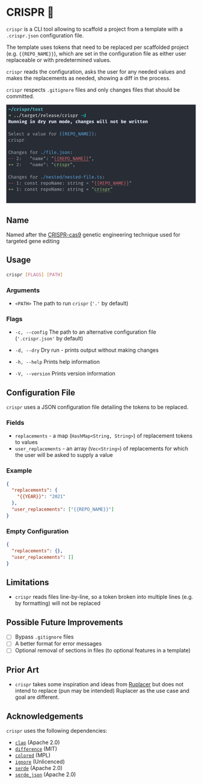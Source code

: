 # CRISPR 🧬

`crispr` is a CLI tool allowing to scaffold a project from a template with a `.crispr.json` configuration file.

The template uses tokens that need to be replaced per scaffolded project (e.g. `{{REPO_NAME}}`), which are set in the configuration file as either user replaceable or with predetermined values.

`crispr` reads the configuration, asks the user for any needed values and makes the replacements as needed, showing a diff in the process.

`crispr` respects `.gitignore` files and only changes files that should be committed.

![usage](https://github.com/yoav-lavi/crispr/blob/main/usage.png)

## Name

Named after the [CRISPR-cas9](https://wikipedia.org/wiki/CRISPR_gene_editing) genetic engineering technique used for targeted gene editing

## Usage

```sh
crispr [FLAGS] [PATH]
```

### Arguments

- `<PATH>`    The path to run `crispr` (`'.'` by default)

### Flags

- `-c, --config`     The path to an alternative configuration file (`'.crispr.json'` by default)

- `-d, --dry`        Dry run - prints output without making changes

- `-h, --help`       Prints help information

- `-V, --version`    Prints version information

## Configuration File

`crispr` uses a JSON configuration file detailing the tokens to be replaced.

### Fields

- `replacements` - a map (`HashMap<String, String>`) of replacement tokens to values
- `user_replacements` - an array (`Vec<String>`) of replacements for which the user will be asked to supply a value

### Example

```json
{
  "replacements": {
    "{{YEAR}}": "2021"
  },
  "user_replacements": ["{{REPO_NAME}}"]
}
```

### Empty Configuration

```json
{
  "replacements": {},
  "user_replacements": []
}
```

## Limitations

- `crispr` reads files line-by-line, so a token broken into multiple lines (e.g. by formatting) will not be replaced

## Possible Future Improvements

-[ ] Bypass `.gitignore` files
-[ ] A better format for error messages
-[ ] Optional removal of sections in files (to optional features in a template)

## Prior Art

- `crispr` takes some inspiration and ideas from [Ruplacer](https://github.com/TankerHQ/ruplacer) but does not intend to replace (pun may be intended) Ruplacer as the use case and goal are different.


## Acknowledgements

`crispr` uses the following dependencies:

- [`clap`](https://github.com/clap-rs/clap) (Apache 2.0)
- [`difference`](https://github.com/johannhof/difference.rs) (MIT)
- [`colored`](https://github.com/mackwic/colored) (MPL)
- [`ignore`](https://github.com/BurntSushi/ripgrep/tree/master/crates/ignore) (Unlicenced)
- [`serde`](https://github.com/serde-rs/serde) (Apache 2.0)
- [`serde_json`](https://github.com/serde-rs/json) (Apache 2.0)
